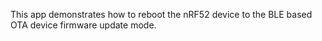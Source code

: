 This app demonstrates how to reboot the nRF52 device to the BLE based OTA device firmware update mode.
